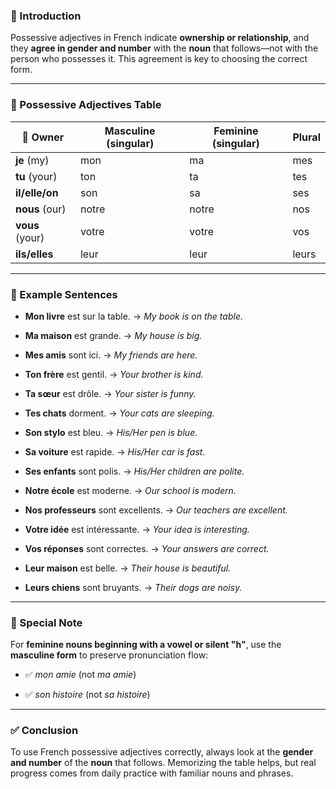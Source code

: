 
### 🎯 Introduction

Possessive adjectives in French indicate **ownership or relationship**, and they **agree in gender and number** with the **noun** that follows—not with the person who possesses it. This agreement is key to choosing the correct form.

---

### 🧱 Possessive Adjectives Table

|👤 Owner|Masculine (singular)|Feminine (singular)|Plural|
|---|---|---|---|
|**je** (my)|mon|ma|mes|
|**tu** (your)|ton|ta|tes|
|**il/elle/on**|son|sa|ses|
|**nous** (our)|notre|notre|nos|
|**vous** (your)|votre|votre|vos|
|**ils/elles**|leur|leur|leurs|

---

### 💬 Example Sentences

- **Mon livre** est sur la table. → _My book is on the table._
    
- **Ma maison** est grande. → _My house is big._
    
- **Mes amis** sont ici. → _My friends are here._
    
- **Ton frère** est gentil. → _Your brother is kind._
    
- **Ta sœur** est drôle. → _Your sister is funny._
    
- **Tes chats** dorment. → _Your cats are sleeping._
    
- **Son stylo** est bleu. → _His/Her pen is blue._
    
- **Sa voiture** est rapide. → _His/Her car is fast._
    
- **Ses enfants** sont polis. → _His/Her children are polite._
    
- **Notre école** est moderne. → _Our school is modern._
    
- **Nos professeurs** sont excellents. → _Our teachers are excellent._
    
- **Votre idée** est intéressante. → _Your idea is interesting._
    
- **Vos réponses** sont correctes. → _Your answers are correct._
    
- **Leur maison** est belle. → _Their house is beautiful._
    
- **Leurs chiens** sont bruyants. → _Their dogs are noisy._
    

---

### 🧠 Special Note

For **feminine nouns beginning with a vowel or silent "h"**, use the **masculine form** to preserve pronunciation flow:

- ✅ _mon amie_ (not _ma amie_)
    
- ✅ _son histoire_ (not _sa histoire_)
    

---

### ✅ Conclusion

To use French possessive adjectives correctly, always look at the **gender and number** of the **noun** that follows. Memorizing the table helps, but real progress comes from daily practice with familiar nouns and phrases.